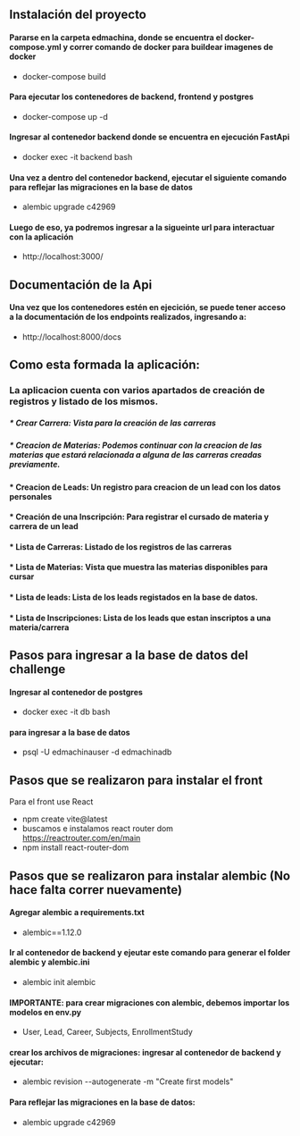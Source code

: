 
## Instalación del proyecto

#### Pararse en la carpeta edmachina, donde se encuentra el docker-compose.yml y correr comando de docker para buildear imagenes de docker
* docker-compose build

#### Para ejecutar los contenedores de backend, frontend y postgres
* docker-compose up -d

#### Ingresar al contenedor backend donde se encuentra en ejecución FastApi
* docker exec -it backend bash

#### Una vez a dentro del contenedor backend, ejecutar el siguiente comando para reflejar las migraciones en la base de datos
* alembic upgrade c42969

#### Luego de eso, ya podremos ingresar a la sigueinte url para interactuar con la aplicación
* http://localhost:3000/



## Documentación de la Api

#### Una vez que los contenedores estén en ejecición, se puede tener acceso a la documentación de los endpoints realizados, ingresando a:
* http://localhost:8000/docs



## Como esta formada la aplicación:
### La aplicacion cuenta con varios apartados de creación de registros y listado de los mismos.

##### * Crear Carrera: Vista para la creación de las carreras
##### * Creacion de Materias: Podemos continuar con la creacion de las materias que estará relacionada a alguna de las carreras creadas previamente.
#### * Creacion de Leads: Un registro para creacion de un lead con los datos personales
#### * Creación de una Inscripción: Para registrar el cursado de materia y carrera de un lead
#### * Lista de Carreras: Listado de los registros de las carreras
#### * Lista de Materias: Vista que muestra las materias disponibles para cursar
#### * Lista de leads: Lista de los leads registados en la base de datos.
#### * Lista de Inscripciones: Lista de los leads que estan inscriptos a una materia/carrera



## Pasos para ingresar a la base de datos del challenge

#### Ingresar al contenedor de postgres
* docker exec -it db bash

#### para ingresar a la base de datos
* psql -U edmachinauser -d edmachinadb


## Pasos que se realizaron para instalar el front
Para el front use React
* npm create vite@latest
* buscamos e instalamos react router dom https://reactrouter.com/en/main
* npm install react-router-dom



## Pasos que se realizaron para instalar alembic (No hace falta correr nuevamente)

#### Agregar alembic a requirements.txt
* alembic==1.12.0

#### Ir al contenedor de backend y ejeutar este comando para generar el folder alembic y alembic.ini
* alembic init alembic

#### IMPORTANTE: para crear migraciones con alembic, debemos importar los modelos en env.py
* User, Lead, Career, Subjects, EnrollmentStudy

#### crear los archivos de migraciones: ingresar al contenedor de backend y ejecutar:
* alembic revision --autogenerate -m "Create first models"

#### Para reflejar las migraciones en la base de datos:
* alembic upgrade c42969
